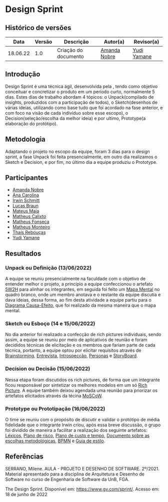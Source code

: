 # Design Sprint

## Histórico de versões
| Data     | Versão | Descrição            | Autor(a)                                     | Revisor(a)                                  |
| -------- | ------ | -------------------- | -------------------------------------------- | ------------------------------------------- |
| 18.06.22 | 1.0    | Criação do documento | [Amanda Nobre](https://github.com/AmandaNbr) | [Yudi Yamane](https://github.com/yudi-azvd) |

## Introdução

Design Sprint é uma técnica ágil, desenvolvida pela , tendo como objetivo conceituar e concretizar o produto em um período curto, normalmente 5 dias. Estes dias de trabalho
abordam 4 tópicos: o Unpack(compilado de insights, produzidos com a participação de todos), o Sketch(desenhos de várias ideias, utilizando como base tudo que foi acordado 
na fase anterior, e com foco na visão de cada indivíduo sobre esse escopo), o Decision(seleção/escolha da melhor ideia) e por ultimo, Prototype(a elaboração do protótipo).

## Metodologia

Adaptando o projeto no escopo da equipe, foram 3 dias para o design sprint, a fase Unpack foi feita presencialmente, em outro dia realizamos o Sketch e Decision, e por fim, no último dia
a equipe produziu o Prototype.

## Participantes

- [Amanda Nobre](https://github.com/AmandaNbr)
- [Ana Carolina](https://github.com/AnaCarolinaRodriguesLeite)
- [Irwin Schmitt](https://github.com/irwinschmitt)
- [Lucas Braun](https://github.com/lbvx)
- [Mateus Maia](https://github.com/mateusmaiamaia)
- [Matheus Calixto](https://github.com/matheuscvp)
- [Matheus Fonseca](https://github.com/gatotabaco) 
- [Matheus Monteiro](https://github.com/matheusyanmonteiro)
- [Thaís Rebouças](https://github.com/thais-ra)
- [Yudi Yamane](https://github.com/yudi-azvd)

## Resultados

<!-- Vou colocar os links para os documentos-->
### Unpack ou Definição (13/06/2022)
A equipe se reuniu presencialmente na faculdade com o objetivo de entender melhor o projeto, a princípio a equipe confeccionou o artefato [5W2H](Base/AbordagemNaoEspecifica/5w2h.md) para alinhar os integrantes, em seguida
foi feito um [Mapa Mental](Base/AbordagemNaoEspecifica/mapa_mental.md) no quadro branco, onde um membro anotava e o restante da equipe discutia e dava ideias, dessa forma, ao fim desta atividade a equipe partiu para o [Diagrama Causa-Efeito](Base/AbordagemNaoEspecifica/causaEfeito.md),
que foi realizado da mesma maneira que o mapa mental.

### Sketch ou Esboço (14 e 15/06/2022)
No dia anterior foi realizado a confecção de rich pictures individuais, sendo assim, a equipe se reuniu por meio de aplicativos de reunião e foram decididos técnicas de elicitação e os membros que
fariam parte de cada técnica, portanto, a equipe optou por elicitar requisitos através de [Brainstorming](Base/AbordagemNaoEspecifica/elicitacao/brainstorming.md), [Entrevista](Base/AbordagemNaoEspecifica/elicitacao/entrevista.md), [Introspecção](), [Personas]() e [StoryBoard]().

### Decision ou Decisão (15/06/2022)
Nessa etapa foram discutidos os rich pictures, de forma que um integrante ficou responsável por sintetizar os melhores modelos em um só [Rich Picture](). A equipe também deixou agendada uma reunião
para priorizar os artefatos elicitados através da técina [MoSCoW]().

### Prototype ou Prototipação (16/06/2022)
O time se reuniu com o propósito de discutir e validar o protótipo de média fidelidade que o integrante Irwin criou, após essa breve discussão, o grupo foi dividido de maneira a facilitar a
realização dos seguinte artefatos: [Léxicos](Base/AbordagemNaoEspecifica/lexico.md), [Plano de risco](), [Plano de custo e tempo](), [Documento sobre as escolhas metodológicas](Base/ProcessosMetodologiasAbordagens/escolhas_metodologicas.md), [BPMN](Base/ProcessosMetodologiasAbordagens/ModelagemBPMN.md) e [Guia de estilo]().

## Referências

SERRANO, Milene. AULA - PROJETO E DESENHO DE SOFTWARE. 2º/2021. Material apresentado para a disciplina de Arquitetura e Desenho de Software no curso de Engenharia de Software da UnB, FGA.

The Design Sprint. Disponível em: <https://www.gv.com/sprint/>. Acesso em: 18 de junho de 2022